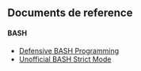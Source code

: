 ## Documents de reference

#### BASH

* [Defensive BASH Programming](http://www.kfirlavi.com/blog/2012/11/14/defensive-bash-programming)
* [Unofficial BASH Strict Mode](http://redsymbol.net/articles/unofficial-bash-strict-mode/)
